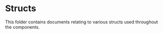 # Structs

This folder contains documents relating to various structs used throughout the components.
